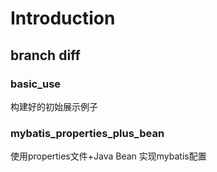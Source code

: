 # Introduction
## branch diff
### basic_use
构建好的初始展示例子
### mybatis_properties_plus_bean
使用properties文件+Java Bean 实现mybatis配置
